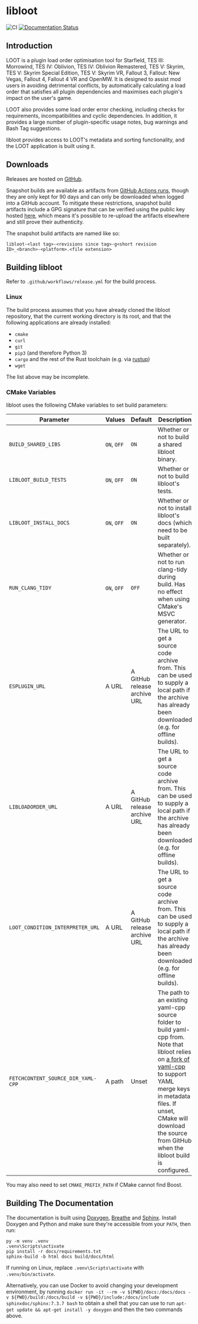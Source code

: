 # libloot

![CI](https://github.com/loot/libloot/actions/workflows/ci.yml/badge.svg?branch=master&event=push)
[![Documentation Status](https://readthedocs.org/projects/loot-api/badge/?version=latest)](http://loot-api.readthedocs.io/en/latest/?badge=latest)

## Introduction

LOOT is a plugin load order optimisation tool for Starfield, TES III: Morrowind, TES IV: Oblivion, TES IV: Oblivion Remastered, TES V: Skyrim, TES V: Skyrim Special Edition, TES V: Skyrim VR, Fallout 3, Fallout: New Vegas, Fallout 4, Fallout 4 VR and OpenMW. It is designed to assist mod users in avoiding detrimental conflicts, by automatically calculating a load order that satisfies all plugin dependencies and maximises each plugin's impact on the user's game.

LOOT also provides some load order error checking, including checks for requirements, incompatibilities and cyclic dependencies. In addition, it provides a large number of plugin-specific usage notes, bug warnings and Bash Tag suggestions.

libloot provides access to LOOT's metadata and sorting functionality, and the LOOT application is built using it.

## Downloads

Releases are hosted on [GitHub](https://github.com/loot/libloot/releases).


Snapshot builds are available as artifacts from [GitHub Actions runs](https://github.com/loot/libloot/actions), though they are only kept for 90 days and can only be downloaded when logged into a GitHub account. To mitigate these restrictions, snapshot build artifacts include a GPG signature that can be verified using the public key hosted [here](https://loot.github.io/.well-known/openpgpkey/hu/mj86by43a9hz8y8rbddtx54n3bwuuucg), which means it's possible to re-upload the artifacts elsewhere and still prove their authenticity.

The snapshot build artifacts are named like so:

```
libloot-<last tag>-<revisions since tag>-g<short revision ID>_<branch>-<platform>.<file extension>
```

## Building libloot

Refer to `.github/workflows/release.yml` for the build process.

### Linux

The build process assumes that you have already cloned the libloot repository,
that the current working directory is its root, and that the following
applications are already installed:

- `cmake`
- `curl`
- `git`
- `pip3` (and therefore Python 3)
- `cargo` and the rest of the Rust toolchain (e.g. via
  [rustup](https://rustup.rs/))
- `wget`

The list above may be incomplete.

### CMake Variables

libloot uses the following CMake variables to set build parameters:

Parameter | Values | Default |Description
----------|--------|---------|-----------
`BUILD_SHARED_LIBS` | `ON`, `OFF` | `ON` | Whether or not to build a shared libloot binary.
`LIBLOOT_BUILD_TESTS` | `ON`, `OFF` | `ON` | Whether or not to build libloot's tests.
`LIBLOOT_INSTALL_DOCS` | `ON`, `OFF` | `ON` | Whether or not to install libloot's docs (which need to be built separately).
`RUN_CLANG_TIDY` | `ON`, `OFF` | `OFF` | Whether or not to run clang-tidy during build. Has no effect when using CMake's MSVC generator.
`ESPLUGIN_URL` | A URL | A GitHub release archive URL | The URL to get a source code archive from. This can be used to supply a local path if the archive has already been downloaded (e.g. for offline builds).
`LIBLOADORDER_URL` | A URL | A GitHub release archive URL | The URL to get a source code archive from. This can be used to supply a local path if the archive has already been downloaded (e.g. for offline builds).
`LOOT_CONDITION_INTERPRETER_URL` | A URL | A GitHub release archive URL | The URL to get a source code archive from. This can be used to supply a local path if the archive has already been downloaded (e.g. for offline builds).
`FETCHCONTENT_SOURCE_DIR_YAML-CPP` | A path | Unset | The path to an existing yaml-cpp source folder to build yaml-cpp from. Note that libloot relies on [a fork of yaml-cpp](https://github.com/loot/yaml-cpp) to support YAML merge keys in metadata files. If unset, CMake will download the source from GitHub when the libloot build is configured.

You may also need to set `CMAKE_PREFIX_PATH` if CMake cannot find Boost.

## Building The Documentation

The documentation is built using [Doxygen](http://www.stack.nl/~dimitri/doxygen/), [Breathe](https://breathe.readthedocs.io/en/latest/) and [Sphinx](http://www.sphinx-doc.org/en/stable/). Install Doxygen and Python and make sure they're accessible from your `PATH`, then run:

```
py -m venv .venv
.venv\Scripts\activate
pip install -r docs/requirements.txt
sphinx-build -b html docs build/docs/html
```

If running on Linux, replace `.venv\Scripts\activate` with `.venv/bin/activate`.

Alternatively, you can use Docker to avoid changing your development environment, by running `docker run -it --rm -v ${PWD}/docs:/docs/docs -v ${PWD}/build:/docs/build -v ${PWD}/include:/docs/include sphinxdoc/sphinx:7.3.7 bash` to obtain a shell that you can use to run `apt-get update && apt-get install -y doxygen` and then the two commands above.
